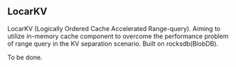 
## LocarKV
LocarKV (Logically Ordered Cache Accelerated Range-query). 
Aiming to utilize in-memory cache component to overcome the performance problem of range query in the KV separation scenario. 
Built on rocksdb(BlobDB). 

To be done.